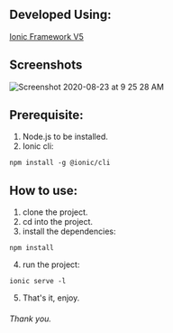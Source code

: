 ## Developed Using:

<p align="left">
<a href="https://ionicframework.com/">Ionic Framework V5</a>
</p>

## Screenshots
![Screenshot 2020-08-23 at 9 25 28 AM](https://user-images.githubusercontent.com/69763395/90970684-abf91580-e525-11ea-8b32-ef7d940916e7.png)

## Prerequisite:
1. Node.js to be installed.
2. Ionic cli:
```
npm install -g @ionic/cli
```

## How to use:
1. clone the project.
2. cd into the project.
3. install the dependencies:
```
npm install
```
4. run the project:
```
ionic serve -l 
```
5. That's it, enjoy.

###### Thank you.

